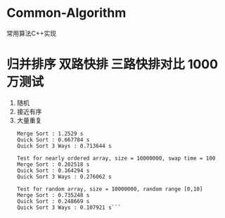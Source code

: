 # Common-Algorithm
常用算法C++实现

# 归并排序 双路快排 三路快排对比 1000万测试 
1. 随机 
2. 接近有序 
3. 大量重复
    ```Test for random array, size = 10000000, random range [0, 10000000]
    Merge Sort : 1.2529 s
    Quick Sort : 0.667784 s
    Quick Sort 3 Ways : 0.713644 s

    Test for nearly ordered array, size = 10000000, swap time = 100
    Merge Sort : 0.202518 s
    Quick Sort : 0.164294 s
    Quick Sort 3 Ways : 0.276062 s

    Test for random array, size = 10000000, random range [0,10]
    Merge Sort : 0.735248 s
    Quick Sort : 0.248669 s
    Quick Sort 3 Ways : 0.107921 s```
